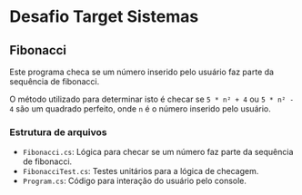 # Desafio Target Sistemas

## Fibonacci

Este programa checa se um número inserido pelo usuário faz parte da sequência de fibonacci.

O método utilizado para determinar isto é checar se `5 * n² + 4` ou `5 * n² - 4` são um quadrado perfeito, onde `n` é o número inserido pelo usuário.

### Estrutura de arquivos

- `Fibonacci.cs`: Lógica para checar se um número faz parte da sequência de fibonacci.
- `FibonacciTest.cs`: Testes unitários para a lógica de checagem.
- `Program.cs`: Código para interação do usuário pelo console.

